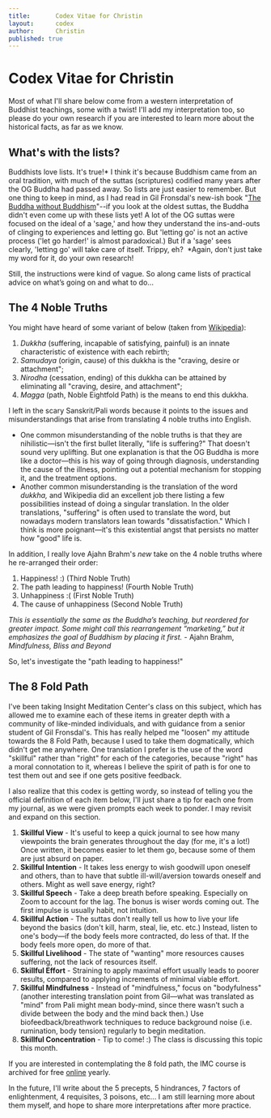 ```yaml
---
title: 		 Codex Vitae for Christin
layout: 	 codex
author: 	 Christin
published: true
---
```


# Codex Vitae for Christin
Most of what I'll share below come from a western interpretation of Buddhist teachings, some with a twist! I'll add my interpretation too, so please do your own research if you are interested to learn more about the historical facts, as far as we know.

## What's with the lists?
Buddhists love lists. It's true!* I think it's because Buddhism came from an oral tradition, with much of the suttas (scriptures) codified many years after the OG Buddha had passed away. So lists are just easier to remember. But one thing to keep in mind, as I had read in Gil Fronsdal's new-ish book "[The Buddha without Buddhism](https://www.youtube.com/watch?v=IMzVDzJdglE)"--if you look at the oldest suttas, the Buddha didn't even come up with these lists yet! A lot of the OG suttas were focused on the ideal of a 'sage,' and how they understand the ins-and-outs of clinging to experiences and letting go. But 'letting go' is not an active process ('let go harder!' is almost paradoxical.) But if a 'sage' sees clearly, 'letting go' will take care of itself. Trippy, eh? 
*Again, don't just take my word for it, do your own research!

Still, the instructions were kind of vague. So along came lists of practical advice on what’s going on and what to do...

## The 4 Noble Truths
You might have heard of some variant of below (taken from [Wikipedia](https://en.wikipedia.org/wiki/Four_Noble_Truths)):
1. *Dukkha* (suffering, incapable of satisfying, painful) is an innate characteristic of existence with each rebirth;
2. *Samudaya* (origin, cause) of this dukkha is the "craving, desire or attachment";
3. *Nirodha* (cessation, ending) of this dukkha can be attained by eliminating all "craving, desire, and attachment";
4. *Magga* (path, Noble Eightfold Path) is the means to end this dukkha.

I left in the scary Sanskrit/Pali words because it points to the issues and misunderstandings that arise from translating 4 noble truths into English. 
- One common misunderstanding of the noble truths is that they are nihilistic—isn't the first bullet literally, "life is suffering?" That doesn't sound very uplifting. But one explanation is that the OG Buddha is more like a doctor—this is his way of going through diagnosis, understanding the cause of the illness, pointing out a potential mechanism for stopping it, and the treatment options.
- Another common misunderstanding is the translation of the word *dukkha,* and Wikipedia did an excellent job there listing a few possibilities instead of doing a singular translation. In the older translations, "suffering" is often used to translate the word, but nowadays modern translators lean towards "dissatisfaction." Which I think is more poignant—it's this existential angst that persists no matter how "good" life is.

In addition, I really love Ajahn Brahm's *new* take on the 4 noble truths where he re-arranged their order:

1. Happiness! :) (Third Noble Truth)
2. The path leading to happiness! (Fourth Noble Truth)
3. Unhappiness :( (First Noble Truth)
4. The cause of unhappiness (Second Noble Truth)

*This is essentially the same as the Buddha’s teaching, but reordered for greater impact. Some might call this rearrangement “marketing,” but it emphasizes the goal of Buddhism by placing it first.* - Ajahn Brahm, *Mindfulness, Bliss and Beyond*

So, let's investigate the "path leading to happiness!"

## The 8 Fold Path
I've been taking Insight Meditation Center's class on this subject, which has allowed me to examine each of these items in greater depth with a community of like-minded individuals, and with guidance from a senior student of Gil Fronsdal's. This has really helped me "loosen" my attitude towards the 8 Fold Path, because I used to take them dogmatically, which didn't get me anywhere. One translation I prefer is the use of the word "skillful" rather than "right" for each of the categories, because "right" has a moral connotation to it, whereas I believe the spirit of path is for one to test them out and see if one gets positive feedback.

I also realize that this codex is getting wordy, so instead of telling you the official definition of each item below, I'll just share a tip for each one from my journal, as we were given prompts each week to ponder. I may revisit and expand on this section.

1. **Skillful View** - It's useful to keep a quick journal to see how many viewpoints the brain generates throughout the day (for me, it's a lot!) Once written, it becomes easier to let them go, because some of them are just absurd on paper.
2. **Skillful Intention** - It takes less energy to wish goodwill upon oneself and others, than to have that subtle ill-will/aversion towards oneself and others. Might as well save energy, right?
3. **Skillful Speech** - Take a deep breath before speaking. Especially on Zoom to account for the lag. The bonus is wiser words coming out. The first impulse is usually habit, not intuition.
4. **Skillful Action** - The suttas don't really tell us how to live your life beyond the basics (don't kill, harm, steal, lie, etc. etc.) Instead, listen to one's body—if the body feels more contracted, do less of that. If the body feels more open, do more of that.
5. **Skillful Livelihood** - The state of "wanting" more resources causes suffering, not the lack of resources itself.
6. **Skillful Effort** - Straining to apply maximal effort usually leads to poorer results, compared to applying increments of minimal viable effort. 
7. **Skillful Mindfulness** - Instead of "mindfulness," focus on "bodyfulness" (another interesting translation point from Gil—what was translated as "mind" from Pali might mean body-mind, since there wasn't such a divide between the body and the mind back then.) Use biofeedback/breathwork techniques to reduce background noise (i.e. rumination, body tension) regularly to begin meditation.
8. **Skillful Concentration** - Tip to come! :) The class is discussing this topic this month.

If you are interested in contemplating the 8 fold path, the IMC course is archived for free [online](https://www.insightmeditationcenter.org/2019/08/the-eightfold-path-program-2019-2020/) yearly.

In the future, I'll write about the 5 precepts, 5 hindrances, 7 factors of enlightenment, 4 requisites, 3 poisons, etc... I am still learning more about them myself, and hope to share more interpretations after more practice.






